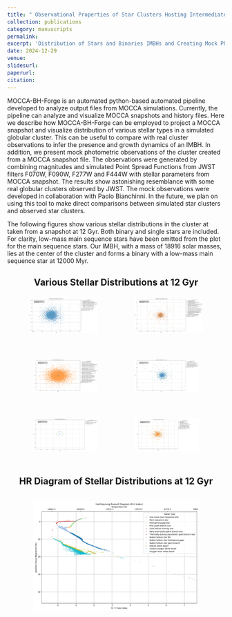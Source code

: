 ```yaml
---
title: " Observational Properties of Star Clusters Hosting Intermediate-Mass Black Hole (in-prep)"
collection: publications
category: manuscripts
permalink: 
excerpt: 'Distribution of Stars and Binaries IMBHs and Creating Mock Photometric Observations from Simulations'
date: 2024-12-29
venue: 
slidesurl: 
paperurl: 
citation: 
---
```


MOCCA-BH-Forge is an automated python-based automated pipeline developed to analyze output files from MOCCA simulations. Currently, the pipeline can analyze and visualize MOCCA snapshots and history files. Here we describe how MOCCA-BH-Forge can be employed to project a MOCCA snapshot and visualize distribution of various stellar types in a simulated globular cluster. This can be useful to compare with real cluster observations to infer the presence and growth dynamics of an IMBH. In addition, we present mock photometric observations of the cluster created from a MOCCA snapshot file. The observations were generated by combining magnitudes and simulated Point Spread Functions from JWST filters F070W, F090W, F277W and F444W with stellar parameters from MOCCA snapshot. The results show astonishing resemblance with some real globular clusters observed by JWST. The mock observations were developed in collaboration with Paolo Bianchinni. In the future, we plan on using this tool to make direct comparisons between simulated star clusters and observed star clusters.

The following figures show various stellar distributions in the cluster at taken from a snapshot at 12 Gyr. Both binary and single stars are included. For clarity, low-mass main sequence stars have been omitted from the plot for the main sequence stars. Our IMBH, with a mass of 18916 solar masses, lies at the center of the cluster and forms a binary with a low-mass main sequence star at 12000 Myr.



<h2 style="text-align: center; font-size: 1.5em; font-weight: bold; margin-bottom: 5px;">Various Stellar Distributions at 12 Gyr</h2>
<!-- First Row -->
<div class="page-content" style="display: flex; justify-content: space-between; margin: 10px; gap: 5px;">
    <!-- Left side figure -->
    <figure style="text-align: center; flex: 1; max-width: 80%;">
        <img src="/images/msdist.png" alt="Phase-folded lightcurve from Tarleton" style="width: 100%; max-width: 1000px; height: auto;"/>
        <figcaption style="margin-top: 10px; font-size: 1.1em; font-weight: bold;"></figcaption>
    </figure>
    <!-- Right side figure -->
    <figure style="text-align: center; flex: 1; max-width: 80%;">
        <img src="/images/esdist.png" alt="Another lightcurve or figure" style="width: 100%; max-width: 1000px; height: auto;"/>
        <figcaption style="margin-top: 10px; font-size: 1.1em; font-weight: bold;"></figcaption>
    </figure>
</div>

<!-- Second Row -->
<div class="page-content" style="display: flex; justify-content: space-between; margin: 20px; gap: 5px;">
    <!-- Left side figure -->
    <figure style="text-align: center; flex: 1; max-width: 48%;">
        <img src="/images/wddist.png" alt="Phase-folded lightcurve from Tarleton" style="width: 100%; max-width: 800px; height: auto;"/>
        <figcaption style="margin-top: 10px; font-size: 1.1em; font-weight: bold;"></figcaption>
    </figure>
    <!-- Right side figure -->
    <figure style="text-align: center; flex: 1; max-width: 48%;">
        <img src="/images/nsdist.png" alt="Another lightcurve or figure" style="width: 100%; max-width: 800px; height: auto;"/>
        <figcaption style="margin-top: 10px; font-size: 1.1em; font-weight: bold;"></figcaption>
    </figure>
</div>
<!-- Third Row -->
<div class="page-content" style="display: flex; justify-content: space-between; margin: 20px; gap: 5px;">
    <!-- Left side figure -->
    <figure style="text-align: center; flex: 1; max-width: 48%;">
        <img src="/images/bhdist.png" alt="Phase-folded lightcurve from Tarleton" style="width: 100%; max-width: 800px; height: auto;"/>
        <figcaption style="margin-top: 10px; font-size: 1.1em; font-weight: bold;"></figcaption>
    </figure>
    <!-- Right side figure -->
    <figure style="text-align: center; flex: 1; max-width: 48%;">
        <img src="/images/bhdist100myr.png" alt="Another lightcurve or figure" style="width: 100%; max-width: 800px; height: auto;"/>
        <figcaption style="margin-top: 10px; font-size: 1.1em; font-weight: bold;"></figcaption>
    </figure>
</div>

<h2 style="text-align: center; font-size: 1.5em; font-weight: bold; margin-bottom: 5px;">HR Diagram of Stellar Distributions at 12 Gyr</h2>
<div style="display: flex; flex-direction: column; align-items: center; margin: 20px;">
    <figure style="text-align: center;">
        <img src="/images/hr.png" alt="Phase-folded lightcurve from Tarleton" style="width: 100%; max-width: 800px; height: auto;"/>
        <figcaption style="margin-top: 10px; font-size: 1.1em; font-weight: bold;"></figcaption>
    </figure>
</div>

